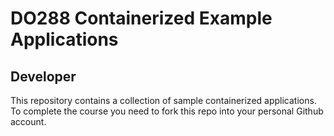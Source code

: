 # DO288 Containerized Example Applications

## Developer

This repository contains a collection of sample containerized applications.  To complete the course you need to fork this repo into your personal Github account.
